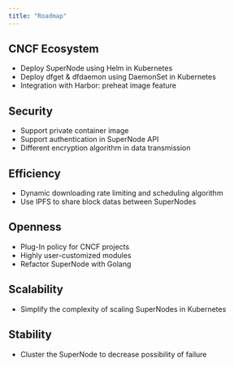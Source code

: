 ```yaml
---
title: "Roadmap"
---
```


## CNCF Ecosystem

- Deploy SuperNode using Helm in Kubernetes
- Deploy dfget & dfdaemon using DaemonSet in Kubernetes
- Integration with Harbor: preheat image feature

## Security

- Support private container image
- Support authentication in SuperNode API
- Different encryption algorithm in data transmission

## Efficiency

- Dynamic downloading rate limiting and scheduling algorithm
- Use IPFS to share block datas between SuperNodes

## Openness

- Plug-In policy for CNCF projects
- Highly user-customized modules
- Refactor SuperNode with Golang

## Scalability

- Simplify the complexity of scaling SuperNodes in Kubernetes

## Stability

- Cluster the SuperNode to decrease possibility of failure

